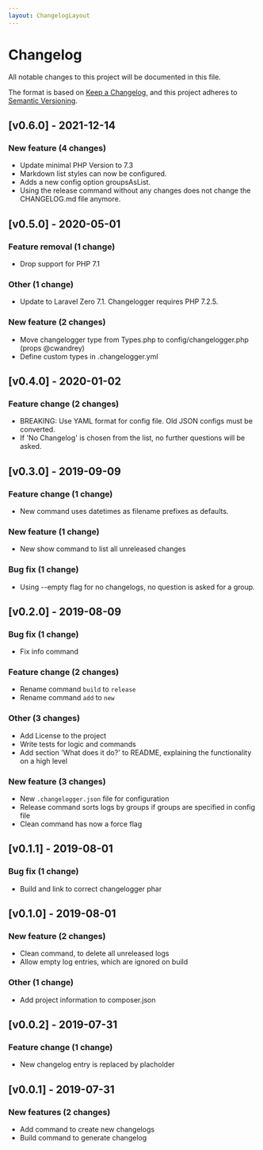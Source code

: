 ```yaml
---
layout: ChangelogLayout
---
```

# Changelog

All notable changes to this project will be documented in this file.

The format is based on [Keep a Changelog](https://keepachangelog.com/), and this project adheres to [Semantic Versioning](https://semver.org/spec/v2.0.0.html).

<!-- CHANGELOGGER -->

## [v0.6.0] - 2021-12-14

### New feature (4 changes)

- Update minimal PHP Version to 7.3
- Markdown list styles can now be configured.
- Adds a new config option groupsAsList.
- Using the release command without any changes does not change the CHANGELOG.md file anymore.


## [v0.5.0] - 2020-05-01

### Feature removal (1 change)

- Drop support for PHP 7.1

### Other (1 change)

- Update to Laravel Zero 7.1. Changelogger requires PHP 7.2.5.

### New feature (2 changes)

- Move changelogger type from Types.php to config/changelogger.php (props @cwandrey)
- Define custom types in .changelogger.yml


## [v0.4.0] - 2020-01-02

### Feature change (2 changes)

- BREAKING: Use YAML format for config file. Old JSON configs must be converted.
- If 'No Changelog' is chosen from the list, no further questions will be asked.


## [v0.3.0] - 2019-09-09

### Feature change (1 change)

- New command uses datetimes as filename prefixes as defaults.

### New feature (1 change)

- New show command to list all unreleased changes

### Bug fix (1 change)

- Using --empty flag for no changelogs, no question is asked for a group.


## [v0.2.0] - 2019-08-09

### Bug fix (1 change)

- Fix info command

### Feature change (2 changes)

- Rename command `build` to `release`
- Rename command `add` to `new`

### Other (3 changes)

- Add License to the project
- Write tests for logic and commands
- Add section 'What does it do?' to README, explaining the functionality on a high level

### New feature (3 changes)

- New `.changelogger.json` file for configuration
- Release command sorts logs by groups if groups are specified in config file
- Clean command has now a force flag


## [v0.1.1] - 2019-08-01

### Bug fix (1 change)

* Build and link to correct changelogger phar


## [v0.1.0] - 2019-08-01

### New feature (2 changes)

* Clean command, to delete all unreleased logs
* Allow empty log entries, which are ignored on build

### Other (1 change)

* Add project information to composer.json


## [v0.0.2] - 2019-07-31

### Feature change (1 change)

* New changelog entry is replaced by placholder


## [v0.0.1] - 2019-07-31

### New features (2 changes)

* Add command to create new changelogs
* Build command to generate changelog

